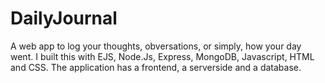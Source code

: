 # DailyJournal
A web app to log your thoughts, obversations, or simply, how your day went.
I built this with EJS, Node.Js, Express, MongoDB, Javascript, HTML and CSS.
The application has a frontend, a serverside and a database.
